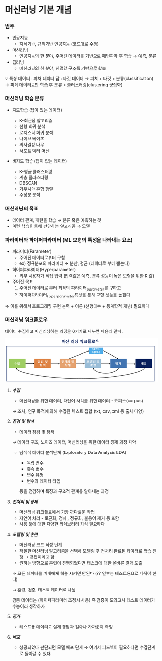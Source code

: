 # 머신러닝 기본 개념

### 범주

- 인공지능
    - 지식기반, 규칙기반 인공지능 (코드대로 수행)
- 머신러닝
    - 인공지능의 한 분야, 주어진 데이터를 기반으로 패턴파악 후 학습 → 예측, 분류
- 딥러닝
    - 머신러닝의 한 분야, 신명망 구조를 기반으로 학습

<aside>
💡 특성 데이터  : 피처 데이터 
답 : 타깃 데이터 
→ 피처 + 타깃 = 분류(classification)
→ 피처 데이터로만 학습 후 분류 = 클러스터링(clustering 군집화)

</aside>

### 머신러닝 학습 분류

- 지도학습 (답이 있는 데이터)
    - K-최근접 알고리즘
    - 선형 회귀 분석
    - 로지스틱 회귀 분석
    - 나이브 베이즈
    - 의사결정 나무
    - 서포트 벡터 머신

- 비지도 학습 (답이 없는 데이터)
    - K-평균 클러스터링
    - 계층 클러스터링
    - DBSCAN
    - 가우시안 혼합 행렬
    - 주성분 분석

### 머신러닝의 목표

- 데이터 관계, 패턴을 학습 → 분류 혹은 예측하는 것
- 이런 학습을 통해 판단하는 알고리즘 → 모델

### 파라미터와 하이퍼파라미터 (ML 모형의 특성을 나타내는 요소)

- 파라미터(Parameter)
    - 주어진 데이터로부터 구함
    - ex) 정규분포의 파라미터 → 분산, 평균 (데이터로 부터 뽑는다)
- 하이퍼파라미터(Hyperparameter)
    - 외부 사용자가 직접 입력 (입력값은 예측, 분류 성능이 높은 모형을 위한 K 값)
- 주어진 목표
    1. 주어진 데이터로 부터 최적의 파라미터$_{parameter}$를 구하고
    2. 하이퍼파라미터$_{Hyperparameter}$튜닝을 통해 모형 성능을 높힌다

⇒ 이를 위해서 프로그래밍 구현 능력 + 이론 (선형대수 + 통계학적 개념) 필요하다 

### 머신러닝 워크플로우

데이터 수집하고 머신러닝하는 과정을 6가지로 나누면 다음과 같다.

![Untitled](../assets/workflow.png)

1. ***수집***
    - 머신러닝을 위한 데이터, 자연어 처리를 위한 데이터 - 코퍼스(corpus)
    
    → 조사, 연구 목적에 의해 수집된 텍스트 집합 (txt, csv, xml 등 출처 다양)
    
2. ***점검 및 탐색***
    - 데이터 점검 및 탐색
    
    → 데이터 구조, 노이즈 데이터, 머신러닝을 위한 데이터 정제 과정 파악
    
    - 탐색적 데이터 분석단계 (Exploratory Data Analysis EDA)
        - 독립 변수
        - 종속 변수
        - 변수 유형
        - 변수의 데이터 타입
        
        등을 점검하며 특징과 구조적 관계를 알아내는 과정
        
3. ***전처리 및 정제***
    - 머신러닝 워크플로에서 가장 까다로운 작업
    - 자연어 처리 - 토근화, 정체 , 정규화, 불용어 제거 등 포함
    - 사용 툴에 대한 다양한 라이브러리 지식 필요하다
4. ***모델링 및 훈련***
    - 머신러닝 코드 작성 단계
    - 적절한 머신러닝 알고리즘을 선택해 모델링 후 전처리 완료된 데이터로 학습 진행 → 훈련이라고 함
    - 원하는 방향으로 훈련이 진행되었다면 태스크에 대한 올바른 결과 도출
    
    → 모든 데이터를 기계에게 학습 시키면 안된다 (?? 일부는 테스트용으로 나둬야 한다)
    
    → 훈련, 검증, 테스트 데이터로 나뉨
    
    검증 데이터는 (하이퍼파라미터 조정시 사용) 즉 검증이 모의고사 테스트 데이터가 수능이라 생각하자
    
5. ***평가***
    - 테스트용 데이터로 실제 정답과 얼마나 가까운지 측정
6. ***배포*** 
    - 성공되었다 판단되면 모델 배포 단계 → 여기서 피드백이 필요하다면 수집단계로 돌아갈 수 있다.
